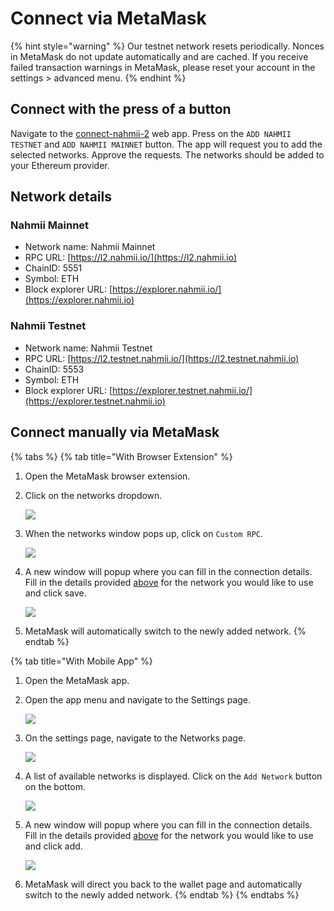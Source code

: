 # Connect via MetaMask

{% hint style="warning" %}
Our testnet network resets periodically. Nonces in MetaMask do not update automatically and are cached. If you receive failed transaction warnings in MetaMask, please reset your account in the settings > advanced menu.
{% endhint %}

## Connect with the press of a button

Navigate to the [connect-nahmii-2](https://nahmii-community.github.io/connect-nahmii-2/) web app. Press on the `ADD NAHMII TESTNET` and `ADD NAHMII MAINNET`  button. The app will request you to add the selected networks. Approve the requests. The networks should be added to your Ethereum provider.

## Network details

### Nahmii Mainnet

* Network name: Nahmii Mainnet
* RPC URL: [https://l2.nahmii.io/](https://l2.nahmii.io)
* ChainID: 5551
* Symbol: ETH
* Block explorer URL: [https://explorer.nahmii.io/](https://explorer.nahmii.io)

### Nahmii Testnet

* Network name: Nahmii Testnet
* RPC URL: [https://l2.testnet.nahmii.io/](https://l2.testnet.nahmii.io)
* ChainID: 5553
* Symbol: ETH
* Block explorer URL: [https://explorer.testnet.nahmii.io/](https://explorer.testnet.nahmii.io)

## Connect manually via MetaMask

{% tabs %}
{% tab title="With Browser Extension" %}
1. Open the MetaMask browser extension. 
2.  Click on the networks dropdown.

    ![](https://lh4.googleusercontent.com/9BxOJK5tit1ezxyZJIEcDizr-XkhGcdkr1BPoqaNrP1H6YNFSifTjeyQJRUpUVo5082t2GTdELy6rPsRitybFxTcD7PPIKpzCo4lF0Tu4kpQSmSra8XjCxXz68A6PX0Pp_Mjd9Ew)
3.  When the networks window pops up, click on `Custom RPC`.

    ![](https://lh4.googleusercontent.com/HmhCPmyV4Dc90wK3e1316Y6T_LSyjeKMdKDTyioWRbGTHPlQ5f0-J6rpYXQDUDvhLHFhBn2ANmo5iHMRw_hHS_z8R3QhXYa-\_q1PBWqzN72pY3rfZyK8t9nFqsyZ1px107LHXLcl)
4.  A new window will popup where you can fill in the connection details. Fill in the details provided [above](https://docs.nahmii.io/getting-started/connect-via-metamask#network-details) for the network you would like to use and click save. 

    ![](https://lh5.googleusercontent.com/lorjGKw69AlpC2CE2gAqDOLlA0Fknq0xZRPKEwJ-yT5th9fIcrAfmAJ1\_O9KOtkql4tn2d19nzAsme9gOksaEoGpEuvlh7SOxou4zxU3sKux7wkwu0qEl\_8-D_GnciFR1qyJoGoI)
5. MetaMask will automatically switch to the newly added network.
{% endtab %}

{% tab title="With Mobile App" %}
1. Open the MetaMask app.
2.  Open the app menu and navigate to the Settings page. 

    ![](https://lh5.googleusercontent.com/NvWWIDVHghSgT2wpNky98EQqUy31UdDm-6X8By5JL8C1TVpIdU36lUl82wtc6Re7PItHAm0dQGDqJBQQRREJAQILTQQfm9VkJqsNnHH5BPVGgo76Jl-\_a8GIAqWigIjSla6iCLPD)
3.  On the settings page, navigate to the Networks page. 

    ![](https://lh6.googleusercontent.com/LCRjOf6ShMMmSQYv7VxQRBWUOUbzJRfQUdKkrEVXwO7Fs-8olzQiHmulYQNMYPeJEXZbhpNSckq9SdxrOUPnZGGKYRp_T6qaqVyLGMZKpZc2aowmS60rXLmoMa8cil2C9dM3lJdB)
4.  A list of available networks is displayed. Click on the `Add Network` button on the bottom.

    ![](https://lh4.googleusercontent.com/z8cf7m6sJH66UatleMme4Iq9-OX2HmTes65uDODUYlXqU9pqGNKrPMKIYpkCYaIColz-JNql_GEErfziZkEm9BNgwuR2Ge0SA4EYSdT-IFU4w4rL0WSNZUcmT_aBZ12bKNS970RH)
5.  A new window will popup where you can fill in the connection details. Fill in the details provided [above](https://docs.nahmii.io/getting-started/connect-via-metamask#network-details) for the network you would like to use and click add. 

    ![](https://lh3.googleusercontent.com/tm2Y3l5pawarFCLslWtj5kGHgpr6JgrejhiQ65Qg1iMfTmeGU9UQ3IRkIVX_UCdUYcvTqW_D7YSf0ZZ1w0XSjyrxMp9aQmkhOa-bWRoGNGA6oEqpOdLpW3KYbNjMPv0yloS5Zy2M)
6.  MetaMask will direct you back to the wallet page and automatically switch to the newly added network.
{% endtab %}
{% endtabs %}

